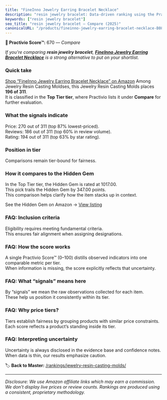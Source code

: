 ```yaml
---
title: "FineInno Jewelry Earring Bracelet Necklace"
description: "resin jewelry bracelet: Data-driven ranking using the Practivio Score™. Positioned by quality, value, demand, findability, momentum."
keywords: ["resin jewelry bracelet"]
seo_title: "resin jewelry bracelet — Compare (2025)"
canonicalURL: "/products/fineinno-jewelry-earring-bracelet-necklace-B08BR37HH7/"
---
```


**🛒 Practivio Score™:** 670 — _Compare_


*If you're comparing **resin jewelry bracelet**, **[FineInno Jewelry Earring Bracelet Necklace](https://www.amazon.com/dp/B08BR37HH7?tag=practivio-20)** is a strong alternative to put on your shortlist.*
### Quick take
[Shop “FineInno Jewelry Earring Bracelet Necklace” on Amazon](https://www.amazon.com/dp/B08BR37HH7?tag=practivio-20)
Among Jewelry Resin Casting Moldses, this Jewelry Resin Casting Molds places **196 of 311**.  
It is classified in the **Top Tier tier**, where Practivio lists it under **Compare** for further evaluation.

### What the signals indicate
Price: 270 out of 311 (top 87% lowest-priced).  
Reviews: 186 out of 311 (top 60% in review volume).  
Rating: 194 out of 311 (top 63% by star rating).  

### Position in tier
Comparisons remain tier-bound for fairness.

### How it compares to the Hidden Gem
In the Top Tier tier, the Hidden Gem is rated at 1017.00.  
This pick trails the Hidden Gem by 347.00 points.  
This comparison helps clarify how the item stacks up in context.  

See the Hidden Gem on Amazon → [View listing](https://www.amazon.com/dp/B084GT1DQY?tag=practivio-20)

### FAQ: Inclusion criteria
Eligibility requires meeting fundamental criteria.  
This ensures fair alignment when assigning designations.

### FAQ: How the score works
A single Practivio Score™ (0–100) distills observed indicators into one comparable metric per tier.  
When information is missing, the score explicitly reflects that uncertainty.

### FAQ: What “signals” means here
By “signals” we mean the raw observations collected for each item.  
These help us position it consistently within its tier.

### FAQ: Why price tiers?
Tiers establish fairness by grouping products with similar price constraints.  
Each score reflects a product’s standing inside its tier.

### FAQ: Interpreting uncertainty
Uncertainty is always disclosed in the evidence base and confidence notes.  
When data is thin, our results emphasize caution.

<!-- Missing template for Compare/CompareWithinPriceClass -->


🏷️ **Back to Master:** [/rankings/jewelry-resin-casting-molds/](/rankings/jewelry-resin-casting-molds/)

---
_Disclosure: We use Amazon affiliate links which may earn a commission. We don’t display live prices or review counts. Rankings are produced using a consistent, proprietary methodology._
